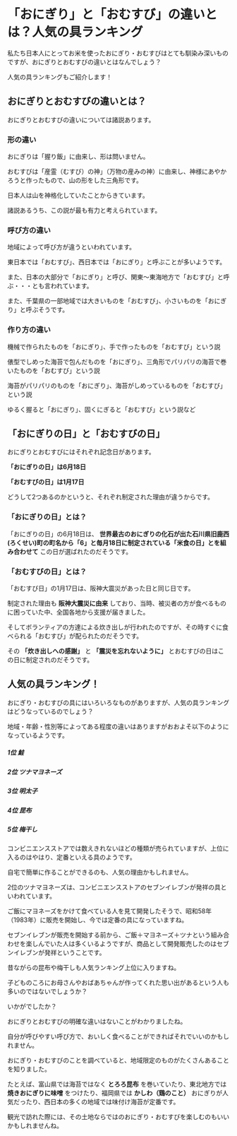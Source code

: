 # 「おにぎり」と「おむすび」の違いとは？人気の具ランキング

私たち日本人にとってお米を使ったおにぎり・おむすびはとても馴染み深いものですが、おにぎりとおむすびの違いとはなんでしょう？

人気の具ランキングもご紹介します！

## おにぎりとおむすびの違いとは？

おにぎりとおむすびの違いについては諸説あります。

###  形の違い

おにぎりは「握り飯」に由来し、形は問いません。

おむすびは「産霊（むすび）の神」（万物の産みの神）に由来し、神様にあやかろうと作ったもので、山の形をした三角形です。

日本人は山を神格化していたことからきています。

諸説あるうち、この説が最も有力と考えられています。

###  呼び方の違い

地域によって呼び方が違うといわれています。

東日本では「おむすび」、西日本では「おにぎり」と呼ぶことが多いようです。

また、日本の大部分で「おにぎり」と呼び、関東～東海地方で「おむすび」と呼ぶ・・・とも言われています。

また、千葉県の一部地域では大きいものを「おむすび」、小さいものを「おにぎり」と呼ぶそうです。

### 作り方の違い

機械で作られたものを「おにぎり」、手で作ったものを「おむすび」という説

俵型でしめった海苔で包んだものを「おにぎり」、三角形でパリパリの海苔で巻いたものを「おむすび」という説

海苔がパリパリのものを「おにぎり」、海苔がしめっているものを「おむすび」という説

ゆるく握ると「おにぎり」、固くにぎると「おむすび」という説など

## 「おにぎりの日」と「おむすびの日」

おにぎりとおむすびにはそれぞれ記念日があります。

**「おにぎりの日」は6月18日**

**「おむすびの日」は1月17日**

どうして2つあるのかというと、それぞれ制定された理由が違うからです。

### 「おにぎりの日」とは？

「おにぎりの日」の6月18日は、 **世界最古のおにぎりの化石が出た石川県旧鹿西(ろくせい)町の町名から「6」と毎月18日に制定されている「米食の日」とを組み合わせて** この日が選ばれたのだそうです。

### 「おむすびの日」とは？

「おむすび日」の1月17日は、阪神大震災があった日と同じ日です。

制定された理由も **阪神大震災に由来** しており、当時、被災者の方が食べるものに困っていた中、全国各地から支援が届きました。

そしてボランティアの方達による炊き出しが行われたのですが、その時すぐに食べられる「おむすび」が配られたのだそうです。

その **「炊き出しへの感謝」** と **「震災を忘れないように」** とおむすびの日はこの日に制定されのだそうです。

  

## 人気の具ランキング！

おにぎり・おむすびの具にはいろいろなものがありますが、人気の具ランキングはどうなっているのでしょう？

地域・年齢・性別等によってある程度の違いはありますがおおよそ以下のようになっているようです。

  
##### **1位 鮭**

##### **2位 ツナマヨネーズ**

##### **3位 明太子**

##### **4位 昆布**

##### **5位 梅干し**

コンビニエンスストアでは数えきれないほどの種類が売られていますが、上位に入るのはやはり、定番といえる具のようです。

自宅で簡単に作ることができるのも、人気の理由かもしれません。

2位のツナマヨネーズは、コンビニエンスストアのセブンイレブンが発祥の具といわれています。

ご飯にマヨネーズをかけて食べている人を見て開発したそうで、昭和58年（1983年）に販売を開始し、今では定番の具になっていますね。

セブンイレブンが販売を開始する前から、ご飯＋マヨネーズ＋ツナという組み合わせを楽しんでいた人は多くいるようですが、商品として開発販売したのはセブンイレブンが発祥ということです。

昔ながらの昆布や梅干しも人気ランキング上位に入りますね。

子どものころにお母さんやおばあちゃんが作ってくれた思い出があるという人も多いのではないでしょうか？

いかがでしたか？

おにぎりとおむすびの明確な違いはないことがわかりましたね。

自分が呼びやすい呼び方で、おいしく食べることができればそれでいいのかもしれません。

おにぎり・おむすびのことを調べていると、地域限定のものがたくさんあることを知りました。

たとえば、富山県では海苔ではなく **とろろ昆布** を巻いていたり、東北地方では **焼きおにぎりに味噌** をつけたり、福岡県では
**かしわ（鶏のこと）** おにぎりが人気だったり、西日本の多くの地域では味付け海苔が定番です。

観光で訪れた際には、その土地ならではのおにぎり・おむすびを楽しむのもいいかもしれませんね。
